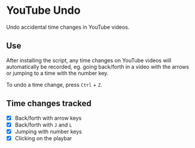# YouTube Undo

Undo accidental time changes in YouTube videos.

## Use

After installing the script, any time changes on YouTube videos will automatically be recorded,
eg. going back/forth in a video with the arrows or jumping to a time with the number key.

To undo a time change, press `Ctrl` + `Z`.

## Time changes tracked

- [x] Back/forth with arrow keys
- [x] Back/forth with `J` and `L`
- [x] Jumping with number keys
- [x] Clicking on the playbar

